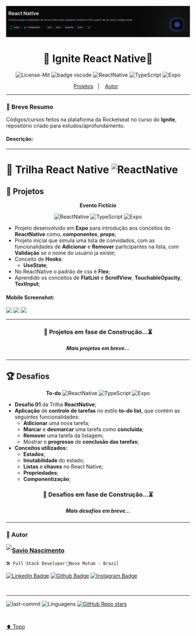 <!-- Atualizar Readme depois -->

<div align="center">

  <a id="top">
    <img src="./image.png"" alt="Background">
</a>

# 💚 Ignite React Native💚

![License-Mit](https://img.shields.io/badge/license-MIT-lightseagreen) <img alt="badge vscode" src="./assets/badge-rocket.svg">
![ReactNative](https://img.shields.io/badge/React_Native-20232A?style=flat&logo=react&logoColor=61DAFB) ![TypeScript](https://img.shields.io/badge/TypeScript-007ACC?style=flat&logo=typescript&logoColor=white) ![Expo](https://img.shields.io/badge/Expo-1B1F23?style=flat&logo=expo&logoColor=white)

  <p align="center">
    <a href="#projects">Projetos</a>&nbsp;&nbsp;&nbsp;|&nbsp;&nbsp;&nbsp;
    <a href="#autor">Autor</a>&nbsp;&nbsp;&nbsp;
  </p>
</div>

---

### 🎯 Breve Resumo

Códigos/cursos feitos na plataforma da Rocketseat no curso do **Ignite**, repositório criado para estudos/aprofundamento.

#### Descrição:

<!-- - Landing pages, formularios, menus;
- Grid, FlexBox, Sass;
- Vários cursos e projetos próprios;
- Todos muito bem documentados;
- Consumo de apis;
- Projetos em VueJs; -->

---

# 📱 Trilha React Native ![ReactNative](https://img.shields.io/badge/React_Native-20232A?style=flat&logo=react&logoColor=61DAFB)

## 👾 Projetos <a id="projects"></a>

<div align="center">
  <strong>Evento Fictício</strong>

![ReactNative](https://img.shields.io/badge/React_Native-20232A?style=flat&logo=react&logoColor=61DAFB) ![TypeScript](https://img.shields.io/badge/TypeScript-007ACC?style=flat&logo=typescript&logoColor=white) ![Expo](https://img.shields.io/badge/Expo-1B1F23?style=flat&logo=expo&logoColor=white)

</div>

- Projeto desenvolvido em **Expo** para introdução aos conceitos do **ReactNative** como, **componentes**, **props**;
- Projeto inicial que simula uma lista de convidados, com as funcionalidades de **Adicionar** e **Remover** participantes na lista, com **Validação** se o nome do usuário ja existe;
- Conceito de **Hooks**:
  - **UseState**;
- No ReactNative o padrão de css é **Flex**;
- Aprendido os conceitos de **FlatList** e **ScrollView**, **TouchableOpacity**, **TextInput**;

#### Mobile Screenshot:

<img src="./assets/reactNative/EventoFicticio01.jpeg" height="600">
<img src="./assets/reactNative/EventoFicticio02.jpeg" height="600">
<img src="./assets/reactNative/EventoFicticio03.jpeg" height="600">

---

<div align="center">
  
### 🚧 Projetos em fase de Construção...⏳
##### Mais projetos em breve...

</div>

---

## 🏆 Desafios <a id="desafios"></a>

<div align="center">

<strong>To-do</strong>
![ReactNative](https://img.shields.io/badge/React_Native-20232A?style=flat&logo=react&logoColor=61DAFB) ![TypeScript](https://img.shields.io/badge/TypeScript-007ACC?style=flat&logo=typescript&logoColor=white) ![Expo](https://img.shields.io/badge/Expo-1B1F23?style=flat&logo=expo&logoColor=white)

</div>

- **Desafio 01** da Trilha **ReactNative**;
- **Aplicação** de **controle de tarefas** no estilo **to-do list**, que contém as seguintes funcionalidades:
  - **Adicionar** uma nova tarefa;
  - **Marcar** e **desmarcar** uma tarefa como **concluída**;
  - **Remover** uma tarefa da listagem;
  - Mostrar o **progresso** de **conclusão das tarefas**;
- **Conceitos utilizados:**
  - **Estados**;
  - **Imutabilidade** do estado;
  - **Listas** e **chaves** no React Native;
  - **Propriedades**;
  - **Componentização**;

<div align="center">

### 🚧 Desafios em fase de Construção...⏳

##### Mais desafios em breve...

</div>

---

### 👤 Autor <a id="author"></a>

<img align="left" src="https://www.github.com/savionascimentodev.png?size=150">

### [Savio Nascimento](https://github.com/savionascimentodev)

`🛠 Full Stack Developer`
`📍Nova Mutum - Brazil`

[![Linkedin Badge](https://img.shields.io/badge/-SavioNascimento-blue?style=flat&logo=Linkedin&logoColor=white&link=https://www.linkedin.com/savio-nascimento)](https://www.linkedin.com/in/savio-nascimento/) [![Github Badge](https://img.shields.io/badge/savionascimentodev-24292e?style=flat&logo=Github&logoColor=white&link=https://github.com/savionascimentodev)](https://github.com/savionascimentodev) [![Instagram Badge](https://img.shields.io/badge/-@SavioNascimento-f94877?style=flat&logo=instagram&logoColor=white&link=https://https://www.instagram.com/savio_nascimento_/)](https://www.instagram.com/savio_nascimento_/)

<br/>

---

![last-commit](https://img.shields.io/github/last-commit/savionascimentodev/Rocketseat-Explorer?&color=purple) <img src="https://img.shields.io/github/languages/count/savionascimentodev/Rocketseat-Explorer?color=purple&style=flat" alt="Linguagens"> [![GitHub Repo stars](https://img.shields.io/github/stars/savionascimentodev/Rocketseat-Explorer?style=social)](https://github.com/savionascimentodev/Rocketseat-Explorer/stargazers)

</br>

[⬆️ Topo](#top)

